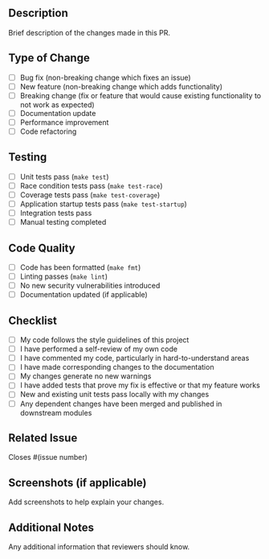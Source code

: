 ## Description

Brief description of the changes made in this PR.

## Type of Change

- [ ] Bug fix (non-breaking change which fixes an issue)
- [ ] New feature (non-breaking change which adds functionality)
- [ ] Breaking change (fix or feature that would cause existing functionality to not work as expected)
- [ ] Documentation update
- [ ] Performance improvement
- [ ] Code refactoring

## Testing

- [ ] Unit tests pass (`make test`)
- [ ] Race condition tests pass (`make test-race`)
- [ ] Coverage tests pass (`make test-coverage`)
- [ ] Application startup tests pass (`make test-startup`)
- [ ] Integration tests pass
- [ ] Manual testing completed

## Code Quality

- [ ] Code has been formatted (`make fmt`)
- [ ] Linting passes (`make lint`)
- [ ] No new security vulnerabilities introduced
- [ ] Documentation updated (if applicable)

## Checklist

- [ ] My code follows the style guidelines of this project
- [ ] I have performed a self-review of my own code
- [ ] I have commented my code, particularly in hard-to-understand areas
- [ ] I have made corresponding changes to the documentation
- [ ] My changes generate no new warnings
- [ ] I have added tests that prove my fix is effective or that my feature works
- [ ] New and existing unit tests pass locally with my changes
- [ ] Any dependent changes have been merged and published in downstream modules

## Related Issue

Closes #(issue number)

## Screenshots (if applicable)

Add screenshots to help explain your changes.

## Additional Notes

Any additional information that reviewers should know.

